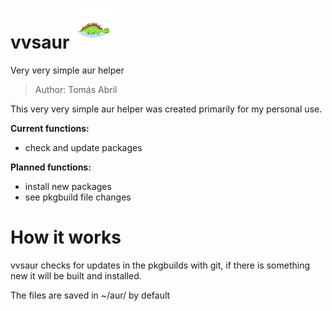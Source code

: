 # vvsaur ![no alt text](logo.png)

Very very simple aur helper 

>Author: Tomás Abril

This very very simple aur helper was created primarily for my personal use.

**Current functions:**
- check and update packages

**Planned functions:**
- install new packages
- see pkgbuild file changes

# How it works

vvsaur checks for updates in the pkgbuilds with git, if there is something new it will be built and installed.

The files are saved in ~/aur/ by default

